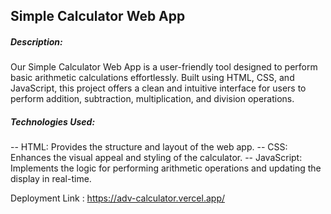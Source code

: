 ## Simple Calculator Web App

##### Description:

Our Simple Calculator Web App is a user-friendly tool designed to perform basic arithmetic calculations effortlessly. Built using HTML, CSS, and JavaScript, this project offers a clean and intuitive interface for users to perform addition, subtraction, multiplication, and division operations.

##### Technologies Used:

-- HTML: Provides the structure and layout of the web app.
-- CSS: Enhances the visual appeal and styling of the calculator.
-- JavaScript: Implements the logic for performing arithmetic operations and updating the display in real-time.

Deployment Link : https://adv-calculator.vercel.app/
